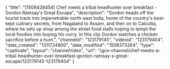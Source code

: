 {
    "title": "[1508428454] Chef meets a tribal headhunter over breakfast - Gordon Ramsay's Great Escape",
    "description": "Gordon heads off the tourist track into impenetrable north-east India, home of the country's best-kept culinary secrets, from Nagaland to Assam, and then on to Calcutta, where he sets up shop among the street food stalls hoping to tempt the local foodies into buying his curry. In this clip Gordon watches a chicken sacrifice before a hunt.",
    "channelid": "123179145",
    "videoid": "123179404",
    "date_created": "1311724800",
    "date_modified": "1508373264",
    "type": "captivate",
    "layout": "channelVideo",
    "url": "\/gcn-channel\/chef-meets-a-tribal-headhunter-over-breakfast-gordon-ramsay-s-great-escape\/123179145-123179404"
}